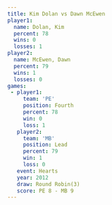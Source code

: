 ```yaml
---
title: Kim Dolan vs Dawn McEwen
player1:            
  name: Dolan, Kim  
  percent: 78       
  wins: 0           
  losses: 1         
player2:            
  name: McEwen, Dawn
  percent: 79       
  wins: 1           
  losses: 0         
games:
 - player1:          
     team: 'PE'      
     position: Fourth
     percent: 78     
     win: 0          
     loss: 1         
   player2:        
     team: 'MB'    
     position: Lead
     percent: 79   
     win: 1        
     loss: 0       
   event: Hearts       
   year: 2012          
   draw: Round Robin(3)
   score: PE 8 - MB 9  
---
```

